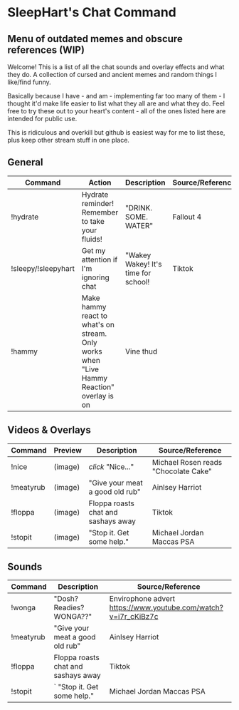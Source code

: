 # SleepHart's Chat Command 
## Menu of outdated memes and obscure references (WIP)

Welcome! This is a list of all the chat sounds and overlay effects and what they do. A collection of cursed and ancient memes and random things I like/find funny.

Basically because I have - and am - implementing far too many of them - I thought it'd make life easier to list what they all are and what they do. Feel free to try these out to your heart's content - all of the ones listed here are intended for public use.

This is ridiculous and overkill but github is easiest way for me to list these, plus keep other stream stuff in one place. 

## General

| Command | Action | Description | Source/Reference |
--- | --- | --- | --- |
!hydrate | Hydrate reminder! Remember to take your fluids! | "DRINK. SOME. WATER" | Fallout 4 |
!sleepy/!sleepyhart | Get my attention if I'm ignoring chat | "Wakey Wakey! It's time for school! | Tiktok |
!hammy | Make hammy react to what's on stream. Only works when "Live Hammy Reaction" overlay is on | Vine thud |

## Videos & Overlays
| Command | Preview | Description | Source/Reference |
--- | --- | --- | --- |
!nice | (image) | *click* "Nice..." | Michael Rosen reads "Chocolate Cake" |
!meatyrub | (image) |"Give your meat a good old rub" | Ainlsey Harriot |
!floppa | (image) | Floppa roasts chat and sashays away | Tiktok |
!stopit | (image) | "Stop it. Get some help." | Michael Jordan Maccas PSA  |

## Sounds
| Command | Description | Source/Reference |
--- | --- | --- |
!wonga | "Dosh? Readies? WONGA??" | Envirophone advert <br/>https://www.youtube.com/watch?v=i7r_cKiBz7c| 
!meatyrub | "Give your meat a good old rub" | Ainlsey Harriot |
!floppa |  Floppa roasts chat and sashays away | Tiktok |
!stopit | ` "Stop it. Get some help." | Michael Jordan Maccas PSA  |

